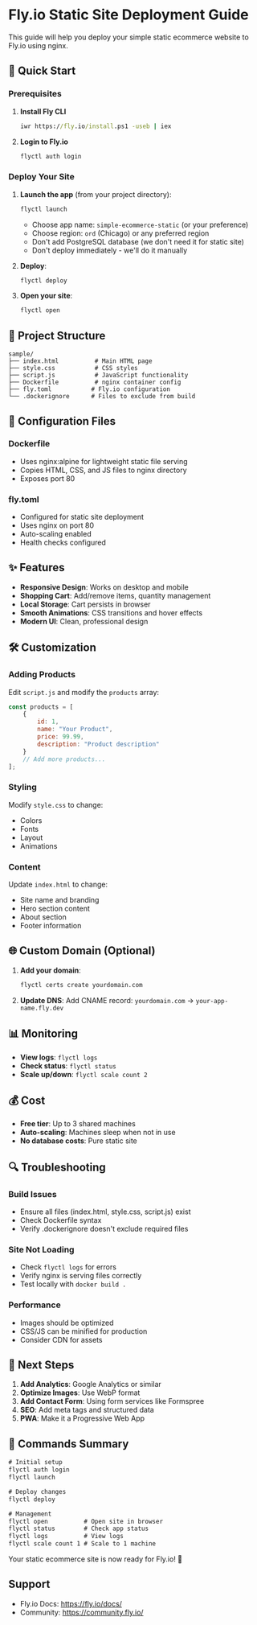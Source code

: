 # Fly.io Static Site Deployment Guide

This guide will help you deploy your simple static ecommerce website to Fly.io using nginx.

## 🚀 Quick Start

### Prerequisites
1. **Install Fly CLI**
   ```cmd
   iwr https://fly.io/install.ps1 -useb | iex
   ```

2. **Login to Fly.io**
   ```cmd
   flyctl auth login
   ```

### Deploy Your Site

1. **Launch the app** (from your project directory):
   ```cmd
   flyctl launch
   ```
   - Choose app name: `simple-ecommerce-static` (or your preference)
   - Choose region: `ord` (Chicago) or any preferred region
   - Don't add PostgreSQL database (we don't need it for static site)
   - Don't deploy immediately - we'll do it manually

2. **Deploy**:
   ```cmd
   flyctl deploy
   ```

3. **Open your site**:
   ```cmd
   flyctl open
   ```

## 📁 Project Structure

```
sample/
├── index.html          # Main HTML page
├── style.css           # CSS styles
├── script.js           # JavaScript functionality
├── Dockerfile          # nginx container config
├── fly.toml           # Fly.io configuration
└── .dockerignore      # Files to exclude from build
```

## 🔧 Configuration Files

### Dockerfile
- Uses nginx:alpine for lightweight static file serving
- Copies HTML, CSS, and JS files to nginx directory
- Exposes port 80

### fly.toml
- Configured for static site deployment
- Uses nginx on port 80
- Auto-scaling enabled
- Health checks configured

## ✨ Features

- **Responsive Design**: Works on desktop and mobile
- **Shopping Cart**: Add/remove items, quantity management
- **Local Storage**: Cart persists in browser
- **Smooth Animations**: CSS transitions and hover effects
- **Modern UI**: Clean, professional design

## 🛠️ Customization

### Adding Products
Edit `script.js` and modify the `products` array:

```javascript
const products = [
    {
        id: 1,
        name: "Your Product",
        price: 99.99,
        description: "Product description"
    }
    // Add more products...
];
```

### Styling
Modify `style.css` to change:
- Colors
- Fonts
- Layout
- Animations

### Content
Update `index.html` to change:
- Site name and branding
- Hero section content
- About section
- Footer information

## 🌐 Custom Domain (Optional)

1. **Add your domain**:
   ```cmd
   flyctl certs create yourdomain.com
   ```

2. **Update DNS**:
   Add CNAME record: `yourdomain.com` → `your-app-name.fly.dev`

## 📊 Monitoring

- **View logs**: `flyctl logs`
- **Check status**: `flyctl status`
- **Scale up/down**: `flyctl scale count 2`

## 💰 Cost

- **Free tier**: Up to 3 shared machines
- **Auto-scaling**: Machines sleep when not in use
- **No database costs**: Pure static site

## 🔍 Troubleshooting

### Build Issues
- Ensure all files (index.html, style.css, script.js) exist
- Check Dockerfile syntax
- Verify .dockerignore doesn't exclude required files

### Site Not Loading
- Check `flyctl logs` for errors
- Verify nginx is serving files correctly
- Test locally with `docker build .`

### Performance
- Images should be optimized
- CSS/JS can be minified for production
- Consider CDN for assets

## 🚀 Next Steps

1. **Add Analytics**: Google Analytics or similar
2. **Optimize Images**: Use WebP format
3. **Add Contact Form**: Using form services like Formspree
4. **SEO**: Add meta tags and structured data
5. **PWA**: Make it a Progressive Web App

## 📝 Commands Summary

```cmd
# Initial setup
flyctl auth login
flyctl launch

# Deploy changes
flyctl deploy

# Management
flyctl open          # Open site in browser
flyctl status        # Check app status  
flyctl logs          # View logs
flyctl scale count 1 # Scale to 1 machine
```

Your static ecommerce site is now ready for Fly.io! 🎉

## Support

- Fly.io Docs: https://fly.io/docs/
- Community: https://community.fly.io/
